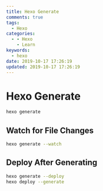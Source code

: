 ```yaml
---
title: Hexo Generate
comments: true
tags:
  - Hexo
categories:
  - - Hexo
    - Learn
keywords:
  - hexo
date: 2019-10-17 17:26:19
updated: 2019-10-17 17:26:19
---
```


# Hexo Generate

```bash Hexo Generate
hexo generate
```

## Watch for File Changes

```bash Watch for File Changes
hexo generate --watch
```

## Deploy After Generating

```bash Deploy After Generating
hexo generate --deploy
hexo deploy --generate
```
